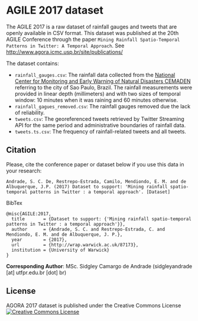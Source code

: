 # AGILE 2017 dataset

The AGILE 2017 is a raw dataset of rainfall gauges and tweets that are openly available in CSV format. This dataset was published at the 20th AGILE Conference through the paper `Mining Rainfall Spatio-Temporal Patterns in Twitter: A Temporal Approach`. See http://www.agora.icmc.usp.br/site/publications/

The dataset contains:

- `rainfall_gauges.csv`: The rainfall data collected from the [National Center for Monitoring and Early Warning of Natural Disasters CEMADEN](http://www.cemaden.gov.br/mapainterativo/) referring to the city of Sao Paulo, Brazil. The rainfall measurements were provided in linear depth (millimeters) and with two sizes of temporal window: 10 minutes when it was raining and 60 minutes otherwise.
- `rainfall_gagues_removed.csv`: The rainfall gauges removed due the lack of reliability.
- `tweets.csv`: The georeferenced tweets retrieved by Twitter Streaming API for the same period and administrative boundaries of rainfall data.
- `tweets.ts.csv`: The frequency of rainfall-related tweets and all tweets.

## Citation

Please, cite the conference paper or dataset below if you use this data in your research:

    Andrade, S. C. De, Restrepo-Estrada, Camilo, Mendiondo, E. M. and de Albuquerque, J.P. (2017) Dataset to support: 'Mining rainfall spatio-temporal patterns in Twitter : a temporal approach'. [Dataset]

BibTex

    @misc{AGILE:2017,
      title       = {Dataset to support: {'Mining rainfall spatio-temporal patterns in Twitter : a temporal approach'}},
      author      = {Andrade, S. C. and Restrepo-Estrada, C. and Mendiondo, E. M. and de Albuquerque, J. P.},
      year        = {2017},
      url         = {http://wrap.warwick.ac.uk/87173},
      institution = {University of Warwick}
    }

**Corresponding Author**:  MSc. Sidgley Camargo de Andrade (sidgleyandrade [at] utfpr.edu.br [dot] br)

## License

AGORA 2017 dataset is published under the Creative Commons License <a rel="license" href="http://creativecommons.org/licenses/by-sa/4.0/"><img alt="Creative Commons License" style="border-width:0" src="https://licensebuttons.net/l/by-sa/4.0/80x15.png" /></a><br/>
